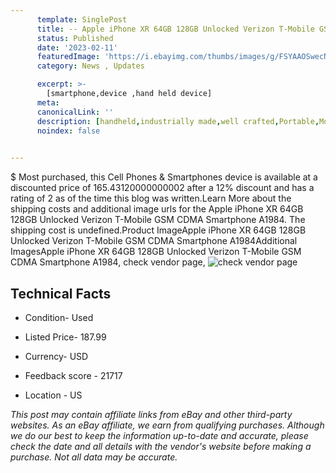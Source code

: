 ```yaml
---
      template: SinglePost
      title: -- Apple iPhone XR 64GB 128GB Unlocked Verizon T-Mobile GSM CDMA Smartphone A1984
      status: Published
      date: '2023-02-11'
      featuredImage: 'https://i.ebayimg.com/thumbs/images/g/FSYAAOSwecNhFpzf/s-l225.jpg'
      category: News , Updates

      excerpt: >-
        [smartphone,device ,hand held device]
      meta:
      canonicalLink: ''
      description: [handheld,industrially made,well crafted,Portable,Mobile,Compact,Convenient,Lightweight,Maneuverable,Man-portable,Miniature,Carriable,Hand-held,Light,Holdable,Transportable,Mobile device,Pocket-sized,On-the-go,Wireless,Cordless,Compact size,Convenient size, smartphone,device ,hand held device]
      noindex: false

        
---
```

$
    Most purchased, this Cell Phones & Smartphones device is available at a discounted price of 165.43120000000002 after a 12% discount and has a rating of 2 as of the time this blog was written.Learn More about the shipping costs and additional image urls for the Apple iPhone XR 64GB 128GB Unlocked Verizon T-Mobile GSM CDMA Smartphone A1984. The shipping cost is undefined.Product ImageApple iPhone XR 64GB 128GB Unlocked Verizon T-Mobile GSM CDMA Smartphone A1984Additional ImagesApple iPhone XR 64GB 128GB Unlocked Verizon T-Mobile GSM CDMA Smartphone A1984, check vendor page, ![check vendor page](https://origin-galleryplus.ebayimg.com/ws/web/255563726674_2_0_1/225x225.jpg,https://origin-galleryplus.ebayimg.com/ws/web/255563726674_3_0_1/225x225.jpg,https://origin-galleryplus.ebayimg.com/ws/web/255563726674_4_0_1/225x225.jpg)
    
    

 ## Technical Facts 



     
      

 - Condition- Used 


      

 - Listed Price- 187.99 


      

 - Currency- USD 


      

 - Feedback score - 21717 


      

 - Location - US 


      
      

 *_This post may contain affiliate links from eBay and other third-party websites. As an eBay affiliate, we earn from qualifying purchases. Although we do our best to keep the information up-to-date and accurate, please check the date and all details with the vendor's website before making a purchase. Not all data may be accurate._*



    
    
    
    
    